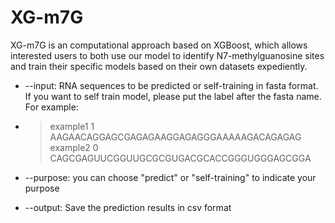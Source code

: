 XG-m7G
=======
XG-m7G is an computational approach based on XGBoost, which allows interested users to both use our model to identify N7-methylguanosine sites and train  their specific models based on their own datasets expediently.

* --input: RNA sequences to be predicted or self-training in fasta format. If you want to self train model, please put the label after the fasta name. For example: 
*  >example1 1<br>
   AAGAACAGGAGCGAGAGAAGGAGAGGGAAAAAGACAGAGAG<br>
   >example2 0<br>
   CAGCGAGUUCGGUUGCGCGUGACGCACCGGGUGGGAGCGGA<br>

* --purpose: you can choose "predict" or "self-training" to indicate your purpose

* --output: Save the prediction  results in csv format
